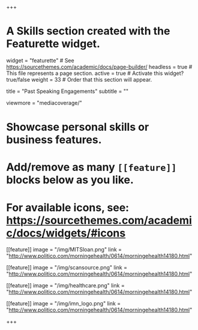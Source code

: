 +++
# A Skills section created with the Featurette widget.
widget = "featurette"  # See https://sourcethemes.com/academic/docs/page-builder/
headless = true  # This file represents a page section.
active = true  # Activate this widget? true/false
weight = 33  # Order that this section will appear.

title = "Past Speaking Engagements"
subtitle = ""


viewmore = "mediacoverage/"

# Showcase personal skills or business features.
# 
# Add/remove as many `[[feature]]` blocks below as you like.
# 
# For available icons, see: https://sourcethemes.com/academic/docs/widgets/#icons

[[feature]]
  image = "/img/MITSloan.png"
  link = "http://www.politico.com/morningehealth/0614/morningehealth14180.html"
  
[[feature]]
  image = "/img/scansource.png"
  link = "http://www.politico.com/morningehealth/0614/morningehealth14180.html"

[[feature]]
  image = "/img/healthcare.png"
  link = "http://www.politico.com/morningehealth/0614/morningehealth14180.html"

[[feature]]
  image = "/img/imn_logo.png"
  link = "http://www.politico.com/morningehealth/0614/morningehealth14180.html"
  
+++
